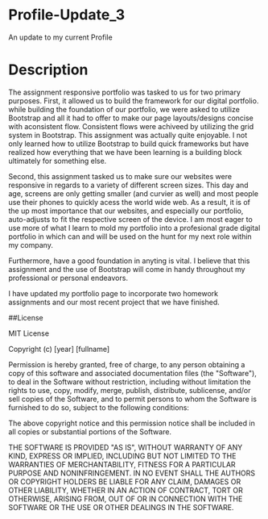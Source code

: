 # Profile-Update_3
An update to my current Profile

# Description

The assignment responsive portfolio was tasked to us for two primary purposes.
First, it allowed us to build the framework for our digital portfolio.  while building the foundation of our portfolio, 
we were asked to utilize Bootstrap and all it had to offer to make our page layouts/designs concise with aconsistent flow.
Consistent flows were achiveed by utilizing the grid system in Bootstrap.
This assignment was actually quite enjoyable.  I not only learned how to utilize Bootstrap to build quick frameworks but have realized how everything that we 
have been learning is a building block ultimately for something else.

Second, this assignment tasked us to make sure our websites were responsive in regards to a variety of different screen sizes.  This day and age, screens are only getting smaller (and curvier as well) and most people use their phones to quickly acess the world wide web.  As a result, it is of the up most importance that our websites, and especially our portfolio, auto-adjusts to fit the respective screen of the device.  I am most eager to use more of what I learn to mold my portfolio into a profesional grade digital portfolio in which can and will be used on the hunt for my next role within my company.

Furthermore, have a good foundation in anyting is vital.  I believe that this assignment and the use of Bootstrap will come in handy throughout my professional or personal endeavors.

I have updated my portfolio page to incorporate two homework assignments and our most recent project that we have finished.





##License

MIT License

Copyright (c) [year] [fullname]

Permission is hereby granted, free of charge, to any person obtaining a copy
of this software and associated documentation files (the "Software"), to deal
in the Software without restriction, including without limitation the rights
to use, copy, modify, merge, publish, distribute, sublicense, and/or sell
copies of the Software, and to permit persons to whom the Software is
furnished to do so, subject to the following conditions:

The above copyright notice and this permission notice shall be included in all
copies or substantial portions of the Software.

THE SOFTWARE IS PROVIDED "AS IS", WITHOUT WARRANTY OF ANY KIND, EXPRESS OR
IMPLIED, INCLUDING BUT NOT LIMITED TO THE WARRANTIES OF MERCHANTABILITY,
FITNESS FOR A PARTICULAR PURPOSE AND NONINFRINGEMENT. IN NO EVENT SHALL THE
AUTHORS OR COPYRIGHT HOLDERS BE LIABLE FOR ANY CLAIM, DAMAGES OR OTHER
LIABILITY, WHETHER IN AN ACTION OF CONTRACT, TORT OR OTHERWISE, ARISING FROM,
OUT OF OR IN CONNECTION WITH THE SOFTWARE OR THE USE OR OTHER DEALINGS IN THE
SOFTWARE.

